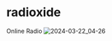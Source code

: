 # radioxide
Online Radio
![2024-03-22_04-26](https://github.com/Tahinli/radioxide/assets/96421894/869ce404-b84a-4c9a-8040-207fe79bc17f)
